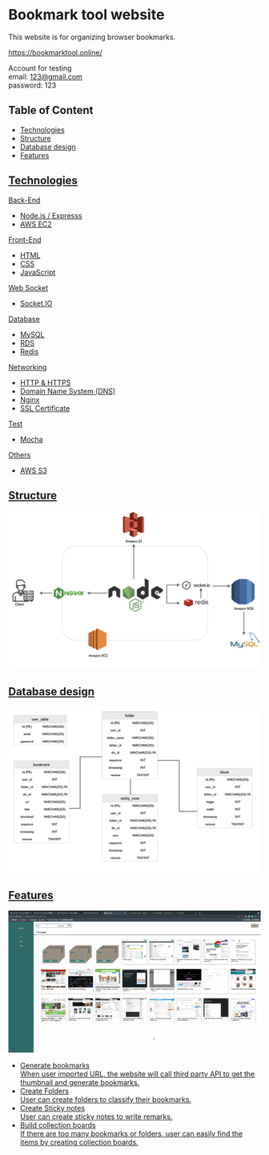 # Bookmark tool website

This website is for organizing browser bookmarks.

https://bookmarktool.online/

Account for testing<br>
email: 123@gmail.com<br>
password: 123

## Table of Content 

<ul>
  <li><a href= #technologie>Technologies</li>
  <li><a href= #structures>Structure</li>
  <li><a href= #database>Database design</li>
  <li><a href= #feature>Features</li>
</ul>

## <div id="technologie">Technologies</div>

Back-End

<ul>
  <li>Node.js / Expresss</li>
  <li>AWS EC2</li>
</ul>

Front-End

<ul>
  <li>HTML</li>
  <li>CSS</li>
  <li>JavaScript</li>
</ul>

Web Socket

<ul>
  <li>Socket.IO</li>
</ul>

Database

<ul>
  <li>MySQL</li>
  <li>RDS</li>
  <li>Redis</li>
</ul>

Networking

<ul>
  <li>HTTP & HTTPS</li>
  <li>Domain Name System (DNS)</li>
  <li>Nginx</li>
  <li>SSL Certificate</li>
</ul>

Test

<ul>
  <li>Mocha</li>
</ul>

Others

<ul>
  <li>AWS S3</li>
</ul>

## <div id="structures">Structure</div>

![image](readme/structure.png)

## <div id="database">Database design</div>

![image](readme/database.png)

## <div id="feature">Features</div>

![image](readme/intro.gif)

<ul>
  <li>Generate bookmarks</li>
  When user imported URL, the website will call third party API to get the thumbnail and generate bookmarks.
  <li>Create Folders</li>
  User can create folders to classify their bookmarks.
  <li>Create Sticky notes</li>
  User can create sticky notes to write remarks.
  <li>Build collection boards</li>
  If there are too many bookmarks or folders, user can easily find the items by creating collection boards.
</ul>






